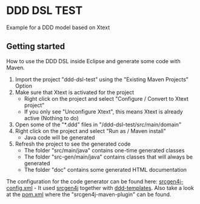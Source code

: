 DDD DSL TEST
============
Example for a DDD model based on Xtext

Getting started
---------------
How to use the DDD DSL inside Eclipse and generate some code with Maven.

1. Import the project "ddd-dsl-test" using the "Existing Maven Projects" Option
2. Make sure that Xtext is activated for the project
   * Right click on the project and select "Configure / Convert to Xtext project"
   * If you only see "Unconfigure Xtext", this means Xtext is already active (Nothing to do)
3. Open some of the "*.ddd" files in "/ddd-dsl-test/src/main/domain"
4. Right click on the project and select "Run as / Maven install"
   * Java code will be generated
5. Refresh the project to see the generated code 
   * The folder "src/main/java" contains one-time generated classes
   * The folder "src-gen/main/java" contains classes that will always be generated
   * The folder "doc" contains some generated HTML documentation

The configuration for the code generator can be found here: [srcgen4j-config.xml](srcgen4j-config.xml) - It used [srcgen4j](https://github.com/fuinorg/srcgen4j-core) together with [ddd-templates](https://github.com/fuinorg/ddd-templates). Also take a look at the [pom.xml](pom.xml) where the "srcgen4j-maven-plugin" can be found.
